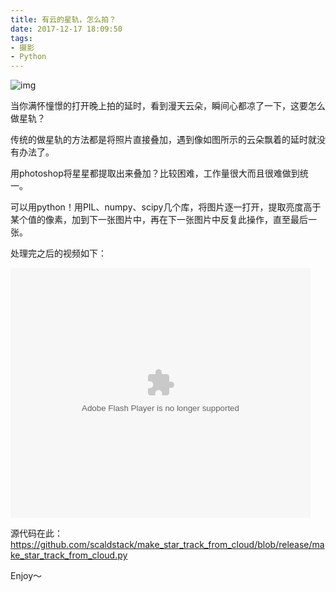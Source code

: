 ```yaml
---
title: 有云的星轨，怎么拍？
date: 2017-12-17 18:09:50
tags: 
- 摄影
- Python
---
```


![img](http://mmbiz.qpic.cn/mmbiz_jpg/td5ib5QfaldaOmQ7XYib4ibnfGkgk96vUzxvsyFbfkFicbRg6nvcYLEmDVHVmLnF9l64AqdB5X4cM8M3qphXqAGBmg/640?wx_fmt=jpeg&tp=webp&wxfrom=5&wx_lazy=1)

当你满怀憧憬的打开晚上拍的延时，看到漫天云朵，瞬间心都凉了一下，这要怎么做星轨？

传统的做星轨的方法都是将照片直接叠加，遇到像如图所示的云朵飘着的延时就没有办法了。

用photoshop将星星都提取出来叠加？比较困难，工作量很大而且很难做到统一。

可以用python！用PIL、numpy、scipy几个库，将图片逐一打开，提取亮度高于某个值的像素，加到下一张图片中，再在下一张图片中反复此操作，直至最后一张。

处理完之后的视频如下：

<embed src="https://imgcache.qq.com/tencentvideo_v1/playerv3/TPout.swf?max_age=86400&v=20161117&vid=c0334bfj9f7&auto=0" allowFullScreen="true" quality="high" width="480" height="400" align="middle" allowScriptAccess="always" type="application/x-shockwave-flash"></embed>

源代码在此：https://github.com/scaldstack/make_star_track_from_cloud/blob/release/make_star_track_from_cloud.py

Enjoy～